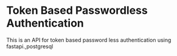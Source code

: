 # Token Based Passwordless Authentication
 This is an API for token based password less authentication using fastapi.,postgresql
